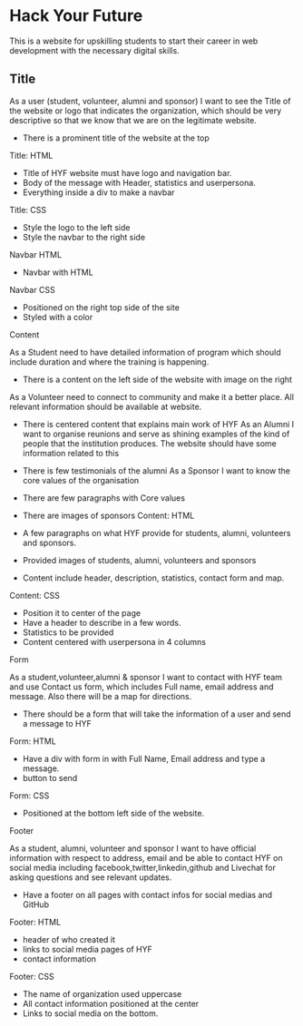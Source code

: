 # Hack Your Future

This is a website for upskilling students to start their career in web development with the necessary digital skills.

## Title

As a user (student, volunteer, alumni and sponsor) I want to see the Title of the website or logo that indicates the organization, which should be very descriptive so that we know that we are on the legitimate website.

* There is a prominent title of the website at the top

Title: HTML

* Title of HYF website must have logo and navigation bar.
* Body of the message with Header, statistics and userpersona.
* Everything inside a div to make a navbar

Title: CSS

* Style the logo to the left side
* Style the navbar to the right side

Navbar HTML

* Navbar with HTML

Navbar CSS

* Positioned on the right top side of the site
* Styled with a color

Content

As a Student need to have detailed information of program which should include duration and where the training is happening.

* There is a content on the left side of the website with image on the right
  
As a Volunteer need to connect to community and make it a better place. All relevant information should be available at website.

* There is centered content that explains main work of HYF
As an Alumni I want to organise reunions and serve as shining examples of the kind of people that the institution produces. The website should have some information related to this

* There is few testimonials of the alumni
As a Sponsor I want to know the core values of the organisation
* There are few paragraphs with Core values
* There are images of sponsors
Content: HTML
* A few paragraphs on what HYF provide for students, alumni, volunteers and sponsors.
* Provided images of students, alumni, volunteers and sponsors
* Content include header, description, statistics, contact form and map.


Content: CSS

* Position it to center of the page
* Have a header to describe in a few words.
* Statistics to be provided
* Content centered with userpersona in 4 columns

Form

As a student,volunteer,alumni & sponsor I want to contact with HYF team and use Contact us form, which includes Full name, email address and message. Also there will be a map for directions.

* There should be a form that will take the information of a user and send a message to HYF

Form: HTML

* Have a div with form in with Full Name, Email address and type a message.
* button to send

Form: CSS

* Positioned at the bottom left side of the website.

Footer

As a student, alumni, volunteer and sponsor I want to have official information with respect to address, email and be able to contact HYF on social media including facebook,twitter,linkedin,github and Livechat for asking questions and see relevant updates.

* Have a footer on all pages with contact infos for social medias and GitHub

Footer: HTML

* header of who created it
* links to social media pages of HYF
* contact information

Footer: CSS

* The name of organization used uppercase
* All contact information positioned at the center
* Links to social media on the bottom.
